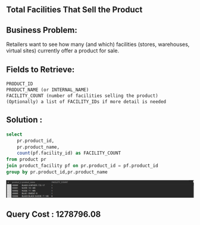 ## Total Facilities That Sell the Product

## Business Problem:
Retailers want to see how many (and which) facilities (stores, warehouses, virtual sites) currently offer a product for sale.

## Fields to Retrieve:

```
PRODUCT_ID
PRODUCT_NAME (or INTERNAL_NAME)
FACILITY_COUNT (number of facilities selling the product)
(Optionally) a list of FACILITY_IDs if more detail is needed
```

## Solution :

```sql
select
	pr.product_id,
    pr.product_name,
    count(pf.facility_id) as FACILITY_COUNT
from product pr
join product_facility pf on pr.product_id = pf.product_id
group by pr.product_id,pr.product_name
```

![alt text](image.png)

## Query Cost : 1278796.08